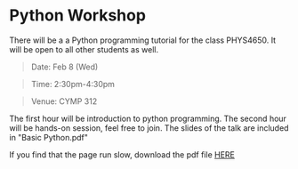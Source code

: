 # Python Workshop

There will be a a Python programming tutorial for the class PHYS4650. It will be open to all other students as well.

> Date: Feb 8 (Wed)

> Time: 2:30pm-4:30pm

> Venue: CYMP 312

The first hour will be introduction to python programming.
The second hour will be hands-on session, feel free to join.
The slides of the talk are included in "Basic Python.pdf"

If you find that the page run slow, download the pdf file [HERE](https://github.com/ryan-leung/PHYS4650_Python_Tutorial/raw/master/Basic%20python.pdf)
